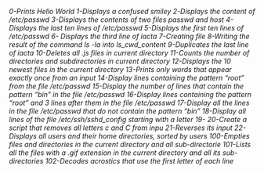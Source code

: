 *0-Prints Hello World*
*1-Displays a confused smiley*
*2-Displays the content of /etc/passwd*
*3-Displays the contents of two files passwd and host*
*4-Displays the last ten lines of /etc/passwd*
*5-Displays the first ten lines of /etc/passwd*
*6- Displays the third line of iacta*
*7-Creating file*
*8-Writing the result of the command ls -la into ls_cwd_content*
*9-Duplicates the last line of iacta*
*10-Deletes all .js files in current directory*
*11-Counts the number of directories and subdirectories in current directory*
*12-Displays the 10 newest files in the current directory*
*13-Prints only words that appear exactly once from an input*
*14-Display lines containing the pattern “root” from the file /etc/passwd*
*15-Display the number of lines that contain the pattern “bin” in the file /etc/passwd*
*16-Display lines containing the pattern “root” and 3 lines after them in the file /etc/passwd*
*17-Display all the lines in the file /etc/passwd that do not contain the pattern “bin”*
*18-Display all lines of the file /etc/ssh/sshd_config starting with a letter*
*19-*
*20-Create a script that removes all letters c and C from inpu*
*21-Reverses its input*
*22-Displays all users and their home directories, sorted by users*
*100-Empties files and directories in the current directory and all sub-directorie*
*101-Lists all the files with a .gif extension in the current directory and all its sub-directories*
*102-Decodes acrostics that use the first letter of each line*
